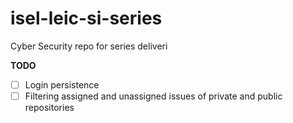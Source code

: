 # isel-leic-si-series
Cyber Security repo for series deliveri

**TODO**
- [ ] Login persistence
- [ ] Filtering assigned and unassigned issues of private and public repositories
